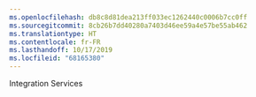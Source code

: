 ```yaml
---
ms.openlocfilehash: db8c8d81dea213ff033ec1262440c0006b7cc0ff
ms.sourcegitcommit: 8cb26b7dd40280a7403d46ee59a4e57be55ab462
ms.translationtype: HT
ms.contentlocale: fr-FR
ms.lasthandoff: 10/17/2019
ms.locfileid: "68165380"
---
```

 Integration Services 